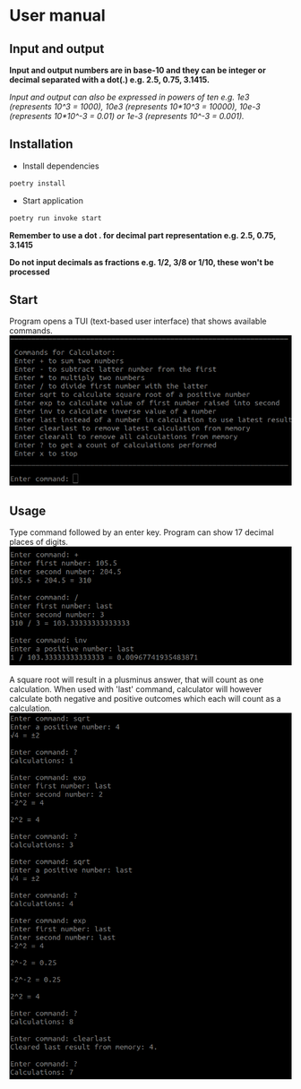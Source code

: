 # User manual

## Input and output

**Input and output numbers are in base-10 and they can be integer or decimal separated with a dot(.) e.g. 2.5, 0.75, 3.1415.**  

*Input and output can also be expressed in powers of ten e.g. 1e3 (represents 10^3 = 1000), 10e3 (represents 10\*10^3 = 10000), 10e-3 (represents 10\*10^-3 = 0.01) or 1e-3 (represents 10^-3 = 0.001).*


## Installation
- Install dependencies
```bash
poetry install
```

- Start application
```bash
poetry run invoke start
```

**Remember to use a dot . for decimal part representation e.g. 2.5, 0.75, 3.1415**

**Do not input decimals as fractions e.g. 1/2, 3/8 or 1/10, these won't be processed**

## Start

Program opens a TUI (text-based user interface) that shows available commands.
![Startup View](./photos/startup.png)

## Usage

Type command followed by an enter key.  Program can show 17 decimal places of digits.
![Basic Usage](./photos/basic-calculations.png)

A square root will result in a plusminus answer, that will count as one calculation.  When used with 'last' command, calculator will however calculate both negative and positive outcomes which each will count as a calculation.
![Plusminus Calculations](./photos/plusminus-calculations.png)
